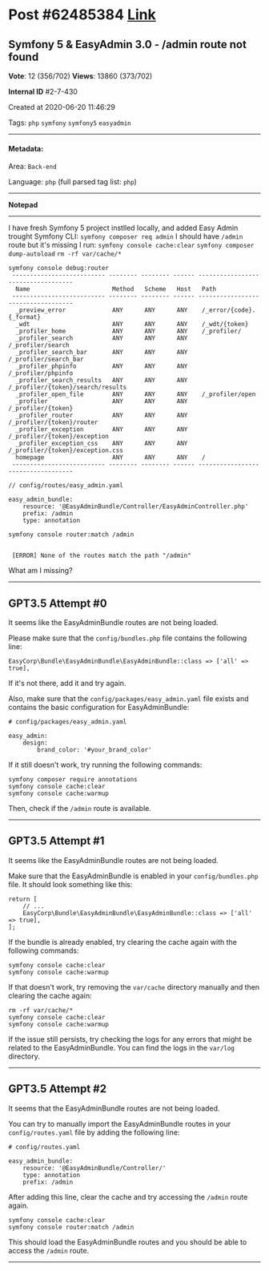 
# Post \#62485384 [Link](https://stackoverflow.com/questions/62485384/)

## Symfony 5 & EasyAdmin 3.0 - /admin route not found

**Vote**: 12 (356/702) **Views**: 13860 (373/702) 

**Internal ID** \#2-7-430

Created at 2020-06-20 11:46:29

Tags: `php` `symfony` `symfony5` `easyadmin`

----------

#### Metadata:

Area: `Back-end`

Language: `php` (full parsed tag list: `php`)

----------

**Notepad**


----------

I have fresh Symfony 5 project instlled locally, and added Easy Admin trought Symfony CLI:
`symfony composer req admin`
I should have `/admin` route but it's missing
I run:
`symfony console cache:clear`
`symfony composer dump-autoload`
`rm -rf var/cache/*`
```
symfony console debug:router
 -------------------------- -------- -------- ------ ----------------------------------- 
  Name                       Method   Scheme   Host   Path                               
 -------------------------- -------- -------- ------ ----------------------------------- 
  _preview_error             ANY      ANY      ANY    /_error/{code}.{_format}           
  _wdt                       ANY      ANY      ANY    /_wdt/{token}                      
  _profiler_home             ANY      ANY      ANY    /_profiler/                        
  _profiler_search           ANY      ANY      ANY    /_profiler/search                  
  _profiler_search_bar       ANY      ANY      ANY    /_profiler/search_bar              
  _profiler_phpinfo          ANY      ANY      ANY    /_profiler/phpinfo                 
  _profiler_search_results   ANY      ANY      ANY    /_profiler/{token}/search/results  
  _profiler_open_file        ANY      ANY      ANY    /_profiler/open                    
  _profiler                  ANY      ANY      ANY    /_profiler/{token}                 
  _profiler_router           ANY      ANY      ANY    /_profiler/{token}/router          
  _profiler_exception        ANY      ANY      ANY    /_profiler/{token}/exception       
  _profiler_exception_css    ANY      ANY      ANY    /_profiler/{token}/exception.css   
  homepage                   ANY      ANY      ANY    /                                  
 -------------------------- -------- -------- ------ -----------------------------------
```

```
// config/routes/easy_admin.yaml

easy_admin_bundle:
    resource: '@EasyAdminBundle/Controller/EasyAdminController.php'
    prefix: /admin
    type: annotation
```

```
symfony console router:match /admin

                                                                                                                       
 [ERROR] None of the routes match the path "/admin"
```

What am I missing?


----------
        
## GPT3.5 Attempt \#0

It seems like the EasyAdminBundle routes are not being loaded. 

Please make sure that the `config/bundles.php` file contains the following line:

```
EasyCorp\Bundle\EasyAdminBundle\EasyAdminBundle::class => ['all' => true],
```

If it's not there, add it and try again. 

Also, make sure that the `config/packages/easy_admin.yaml` file exists and contains the basic configuration for EasyAdminBundle:

```
# config/packages/easy_admin.yaml

easy_admin:
    design:
        brand_color: '#your_brand_color'
```

If it still doesn't work, try running the following commands:

```
symfony composer require annotations
symfony console cache:clear
symfony console cache:warmup
```

Then, check if the `/admin` route is available.

--------

## GPT3.5 Attempt \#1

It seems like the EasyAdminBundle routes are not being loaded. 

Make sure that the EasyAdminBundle is enabled in your `config/bundles.php` file. It should look something like this:

```
return [
    // ...
    EasyCorp\Bundle\EasyAdminBundle\EasyAdminBundle::class => ['all' => true],
];
```

If the bundle is already enabled, try clearing the cache again with the following commands:

```
symfony console cache:clear
symfony console cache:warmup
```

If that doesn't work, try removing the `var/cache` directory manually and then clearing the cache again:

```
rm -rf var/cache/*
symfony console cache:clear
symfony console cache:warmup
```

If the issue still persists, try checking the logs for any errors that might be related to the EasyAdminBundle. You can find the logs in the `var/log` directory.

--------

## GPT3.5 Attempt \#2

It seems that the EasyAdminBundle routes are not being loaded. 

You can try to manually import the EasyAdminBundle routes in your `config/routes.yaml` file by adding the following line:

```
# config/routes.yaml

easy_admin_bundle:
    resource: '@EasyAdminBundle/Controller/'
    type: annotation
    prefix: /admin
```

After adding this line, clear the cache and try accessing the `/admin` route again. 

```
symfony console cache:clear
symfony console router:match /admin
```

This should load the EasyAdminBundle routes and you should be able to access the `/admin` route.

--------
